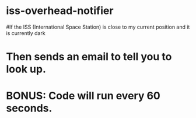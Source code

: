 # iss-overhead-notifier

#If the ISS (International Space Station) is close to my current position and it is currently dark
# Then sends an email to tell you to look up.
# BONUS: Code will run every 60 seconds.
